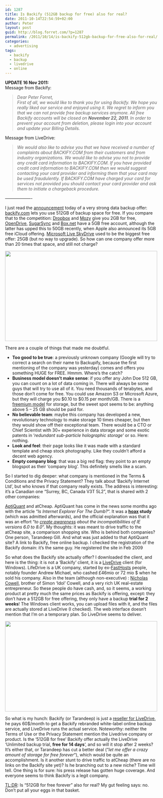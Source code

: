```yaml
---
id: 1287
title: Is Backify (512GB backup for free) also for real?
date: 2011-10-14T22:54:59+02:00
author: Peter
layout: post
guid: http://blog.forret.com/?p=1287
permalink: /2011/10/14/is-backify-512gb-backup-for-free-also-for-real/
categories:
  - advertising
tags:
  - backify
  - backup
  - livedrive
  - online
---
```

**UPDATE 16 Nov 2011:**  
Message from Backify:

> _Dear Peter Forret,_  
> _First of all, we would like to thank you for using Backify. We hope you really liked our service and enjoyed using it._ _We regret to inform you that we can not provide free backup services anymore. All free Backify accounts will be closed on **November 22, 2011**._ _In order to prevent your account from deletion, please login into your account and update your Billing Details._

Message from LiveDrive:

> _We would also like to advise you that we have received a number of complaints about BACKIFY.COM from their customers and from industry organizations. We would like to advise you not to provide any credit card information to BACKIFY.COM. If you have provided credit card information to BACKIFY.COM then we would suggest contacting your card provider and informing them that your card may be used fraudulently. If BACKIFY.COM have charged your card for services not provided you should contact your card provider and ask them to initiate a chargeback procedure._

&#8212;&#8212;&#8212;&#8212;&#8212;&#8212;-

I just read the [announcement](http://www.anandtech.com/show/4967/backify-up-to-512gb-of-free-online-storage) today of a very strong data backup offer: [backify.com](https://www.backify.com/) lets you use 512GB of backup space for free. If you compare that to the competition: [Dropbox](http://www.dropbox.com) and [Mozy](http://www.mozy.com) give you 2GB for free, [OpenDrive](http://www.opendrive.com), [SugarSync](http://www.sugarsync.com) and [Box.net](http://www.box.net) have a 5GB free account, although the latter has upped this to 50GB recently, when Apple also announced its 5GB free iCloud offering. [Microsoft Live SkyDrive](http://skydrive.live.com/) used to be the biggest free offer: 25GB (but no way to upgrade). So how can one company offer more than 20 times that space, and still not charge?

<img  class="alignnone" title="512 GB for free" src="http://farm7.static.flickr.com/6224/6244828930_c7428d73dd.jpg" alt="" width="500" height="295" /> 

There are a couple of things that made me doubtful.

  * **Too good to be true**: a previously unknown company (Google will try to correct a search on their name to Backupify, because the first mentioning of the company was yesterday) comes and offers you something HUGE for FREE. Hmmm. Where&#8217;s the catch?
  * **Business model doesn&#8217;t make sense**: if you offer any John Doe 512 GB, you can count on a lot of data coming in. There will always be some guys that will try to use all of it. You need thousands of terabytes, and those don&#8217;t come for free. You could use Amazon S3 or Microsoft Azure, but they will charge you $0.10 to $0.15 per month/GB. There is a [freemium model](http://en.wikipedia.org/wiki/Freemium) for storage, but the sweet spot seems to be: anything above 5 &#8211; 25 GB should be paid for.
  * **No believable team**: maybe this company has developed a new, revolutionary technology to make storage 10 times cheaper, but then they would show off their exceptional team. There would be a CTO or Chief Scientist with 30+ experience in data storage and some exotic patents in &#8216;_redundant sub-particle holographic storage_&#8216; or so. Here: nothing.
  * **Look and feel**: their page looks like it was made with a standard template and cheap stock photography. Like they couldn&#8217;t afford a decent web agency.
  * **Empty company blog**: that was a big red flag: they point to an empty blogspot as their &#8216;company blog&#8217;. This definitely smells like a scam.

<!--more-->So I started to dig deeper: what company is mentioned in the Terms & Conditions and the Privacy Statement? They talk about &#8216;Backify Internet Ltd&#8217;, but who knows if that company really exists. The address is interesting: it&#8217;s a Canadian one &#8220;Surrey, BC, Canada V3T 5L2&#8221;, that is shared with 2 other companies: 

[AptiQuant](http://en.wikipedia.org/wiki/AptiQuant) and atCheap. AptiQuant has come in the news some months ago with the article &#8220;_Is Internet Explorer For The Dumb?_&#8220;. It was a **[hoax](http://en.wikipedia.org/wiki/Hoax) study** (which was admitted afterwards), and the official explanation was that it was an effort &#8220;_to [create awareness](http://www.aptiquant.com/articles/396/) about the incompatibilities of IE versions 6.0 to 8.0_&#8220;. My thoughts: it was meant to drive traffic to the atCheap site, a comparison shopping site. Who is behind both companies? One person, Tarandeep Gill. And what was just added to that AptiQuant site? A link to Backify, free online backup. I checked the registration of the Backify domain: it&#8217;s the same guy. He registered the site in Feb 2009

So what does the Backify site actually offer? I downloaded the client, and here is the thing: it is not a &#8216;Backify&#8217; client, it is a [LiveDrive](http://www.livedrive.com/) client (for Windows). LifeDrive is a UK company, started by ex-[FastHosts](http://en.wikipedia.org/wiki/Fasthosts) people, notably founder Andrew Michael, who cashed £46mio or 72 mio $ when he sold his company. Also in the team (although non-executive) : [Nicholas Cowell](http://www.thesun.co.uk/sol/homepage/fun/gizmo/2757304/Simon-Cowell-helps-launch-Livedrive-online-back-up-solution.html), brother of Simon &#8216;Idol&#8217; Cowell, and a very rich UK real-estate entrepreneur. So these people do have cash, and, so it seems, a working product at pretty much the same prices as Backify is offering, except: they don&#8217;t have a 512GB for free offering, they only have a backup **trial for 2 weeks**! The Windows client works, you can upload files with it, and the files are actually stored at LiveDrive (I checked). The web interface doesn&#8217;t mention that I&#8217;m on a temporary plan. So LiveDrive seems to deliver.

<img  class="alignnone" src="http://farm7.static.flickr.com/6167/6244384663_f1837768e1.jpg" alt="" width="500" height="296" /> 

So what is my hunch: Backify (or Tarandeep) is just a [reseller for LiveDrive](http://www.livedrive.com/ForResellers), he pays 60$/month to get a Backify rebranded white-label online backup service, and LiveDrive runs the actual service. Noteworthy: neither the Terms of Use or the Privacy Statement mention the Livedrive company or product. Is the &#8216;512GB for free&#8217; Backify offer actually the LiveDrive &#8216;Unlimited backup trial, **free for 14 days**&#8216;, and so will it stop after 2 weeks? It&#8217;s either that, or Tarandeep has cut a better deal (&#8220;_let me offer a crazy amount of storage for free forever_&#8220;), which would be quite an accomplishment. Is it another stunt to drive traffic to atCheap (there are no links on the Backify site yet)? Is he branching out to a new niche? Time will tell. One thing is for sure: his press release has gotten huge coverage. And everyone seems to think Backify is a legit company.

[TL;DR](http://www.urbandictionary.com/define.php?term=tl%3Bdr): Is &#8220;512GB for free forever&#8221; also for real? My gut feeling says: no. Don&#8217;t put all your eggs in that basket.